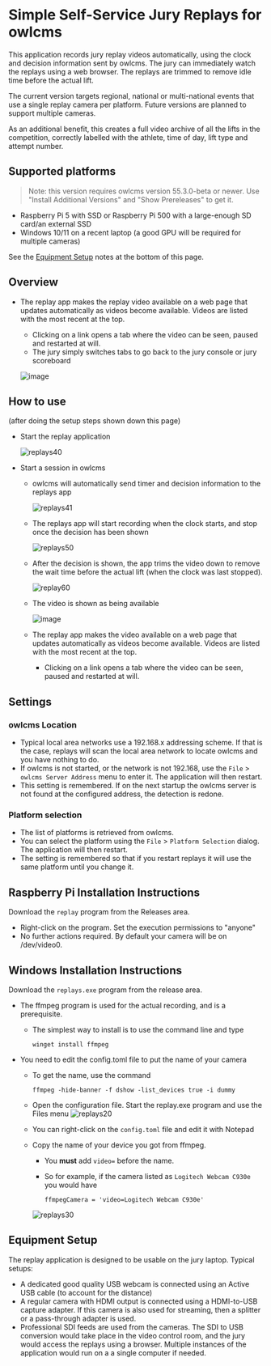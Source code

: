 # Simple Self-Service Jury Replays for owlcms

This application records jury replay videos automatically, using the clock and decision information sent by owlcms.  The jury can immediately watch the replays using a web browser.  The replays are trimmed to remove idle time before the actual lift.

The current version targets regional, national or multi-national events that use a single replay camera per platform. 
Future versions are planned to support multiple cameras.

As an additional benefit, this creates a full video archive of all the lifts in the competition, correctly labelled with the athlete, time of day, lift type and attempt number.

## Supported platforms

> Note: this version requires owlcms version 55.3.0-beta or newer.  Use "Install Additional Versions" and "Show Prereleases" to get it.

- Raspberry Pi 5 with SSD or Raspberry Pi 500 with a large-enough SD card/an external SSD
- Windows 10/11 on a recent laptop (a good GPU will be required for multiple cameras)

See the [Equipment Setup](#equipment-setup) notes at the bottom of this page.

## Overview

- The replay app makes the replay video available on a web page that updates automatically as videos become available. Videos are listed with the most recent at the top.
  - Clicking on a link opens a tab where the video can be seen, paused and restarted at will.
  - The jury simply switches tabs to go back to the jury console or jury scoreboard
  
  ![image](https://github.com/user-attachments/assets/bd8192ba-7e1d-46d3-a893-ec3a3e1f9d09)
  
## How to use

(after doing the setup steps shown down this page)

- Start the replay application
  
  ![replays40](https://github.com/user-attachments/assets/ac498325-30a4-4d97-8195-7e02fab7bf06)

- Start a session in owlcms
  - owlcms will automatically send timer and decision information to the replays app

    ![replays41](https://github.com/user-attachments/assets/42c8e2eb-17e7-4cd7-90d3-9528d3126b3f)

  - The replays app will start recording when the clock starts, and stop once the decision has been shown
    
    ![replays50](https://github.com/user-attachments/assets/79201b88-701e-4884-a4d2-2f64b5ffcd5d)

  - After the decision is shown, the app trims the video down to remove the wait time before the actual lift (when the clock was last stopped).

    ![replay60](https://github.com/user-attachments/assets/4090f9ba-7671-41a8-95ba-07f30496944c)

  - The video is shown as being available

    ![image](https://github.com/user-attachments/assets/0e15e9d0-2b7a-49f8-bd21-66307c4f1437)

  - The replay app makes the video available on a web page that updates automatically as videos become available. Videos are listed with the most recent at the top.
    - Clicking on a link opens a tab where the video can be seen, paused and restarted at will.

## Settings

### owlcms Location

- Typical local area networks use a 192.168.x addressing scheme.  If that is the case, replays will scan the local area network to locate owlcms and you have nothing to do.
- If owlcms is not started, or the network is not 192.168, use the `File` > `owlcms Server Address` menu to enter it.  The application will then restart.
- This setting is remembered.  If on the next startup the owlcms server is not found at the configured address, the detection is redone.

### Platform selection

- The list of platforms is retrieved from owlcms.
- You can select the platform using the `File` > `Platform Selection` dialog.  The application will then restart.
- The setting is remembered so that if you restart replays it will use the same platform until you change it.


## Raspberry Pi Installation Instructions

Download the `replay` program from the Releases area.

- Right-click on the program.  Set the execution permissions to "anyone"
- No further actions required.  By default your camera will be on /dev/video0. 

## Windows Installation Instructions

Download the `replays.exe` program from the release area.

- The ffmpeg program is used for the actual recording, and is a prerequisite.

  - The simplest way to install is to use the command line and type 

    ```
    winget install ffmpeg
    ```

- You need to edit the config.toml file to put the name of your camera

  - To get the name, use the command

    ```
    ffmpeg -hide-banner -f dshow -list_devices true -i dummy
    ```

  - Open the configuration file.  Start the replay.exe program and use the Files menu
    ![replays20](https://github.com/user-attachments/assets/27462fb6-3560-4324-a82a-33eafaec0c8d)

  - You can right-click on the `config.toml` file and edit it with Notepad
  - Copy the name of your device you got from ffmpeg.
    -  You **must** add `video=` before the name.
    -  So for example, if the camera listed as `Logitech Webcam C930e` you would have

        ```
        ffmpegCamera = 'video=Logitech Webcam C930e'
        ```
    ![replays30](https://github.com/user-attachments/assets/ef454765-8083-401a-b30d-8f9f6fa06e9e)

  

## Equipment Setup

The replay application is designed to be usable on the jury laptop.  Typical setups:

- A dedicated good quality USB webcam is connected using an Active USB cable (to account for the distance)
- A regular camera with HDMI output is connected using a HDMI-to-USB capture adapter.  If this camera is also used for streaming, then a splitter or a pass-through adapter is used.
- Professional SDI feeds are used from the cameras.  The SDI to USB conversion would take place in the video control room, and the jury would access the replays using a browser.  Multiple instances of the application would run on a a single computer if needed.

